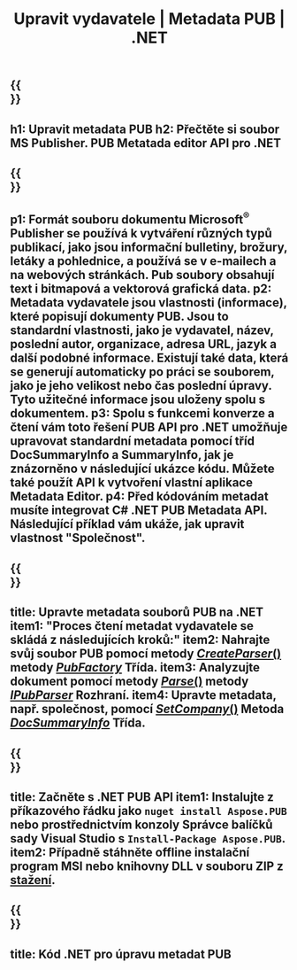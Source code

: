 ﻿---
translation: true
template: /_templates/metadata-net.md
title: Upravit vydavatele | Metadata PUB | .NET
description: Čtěte metadata vydavatele pomocí řešení PUB .NET API. Nativní rozhraní C# .NET API vám poskytuje přístup k vlastnostem SummaryInfo a DocSummaryInfo.
url: /net/metadata/pub/
metakeywords: editovat pub metadata net, pub file metadata C#, vydavatel metadat editor .net, read pub file metadata C#, read pub metadata .net
family: pub
platformtag: net
feature: metadata
aliases: /net/metadata/
---

{{<section banner>}}
---
h1: Upravit metadata PUB
h2: Přečtěte si soubor MS Publisher. PUB Metatada editor API pro .NET
---

{{<section overview>}}
---
p1: Formát souboru dokumentu Microsoft<sup>®</sup> Publisher se používá k vytváření různých typů publikací, jako jsou informační bulletiny, brožury, letáky a pohlednice, a používá se v e-mailech a na webových stránkách. Pub soubory obsahují text i bitmapová a vektorová grafická data.
p2: Metadata vydavatele jsou vlastnosti (informace), které popisují dokumenty PUB. Jsou to standardní vlastnosti, jako je vydavatel, název, poslední autor, organizace, adresa URL, jazyk a další podobné informace. Existují také data, která se generují automaticky po práci se souborem, jako je jeho velikost nebo čas poslední úpravy. Tyto užitečné informace jsou uloženy spolu s dokumentem.
p3: Spolu s funkcemi konverze a čtení vám toto řešení PUB API pro .NET umožňuje upravovat standardní metadata pomocí tříd DocSummaryInfo a SummaryInfo, jak je znázorněno v následující ukázce kódu. Můžete také použít API k vytvoření vlastní aplikace Metadata Editor.
p4: Před kódováním metadat musíte integrovat C# .NET PUB Metadata API. Následující příklad vám ukáže, jak upravit vlastnost "Společnost".
---

{{<section feature1>}}
---
title: Upravte metadata souborů PUB na .NET
item1: "Proces čtení metadat vydavatele se skládá z následujících kroků:"
item2: Nahrajte svůj soubor PUB pomocí metody [*CreateParser*()](https://reference.aspose.com/pub/net/aspose.pub/pubfactory//methods/createparser/index) metody [*PubFactory*](https://reference.aspose.com/pub/net/aspose.pub/pubfactory/) Třída.
item3: Analyzujte dokument pomocí metody [*Parse*()](https://reference.aspose.com/pub/net/aspose.pub/ipubparser//methods/parse) metody [*IPubParser*](https://reference.aspose.com/pub/net/aspose.pub/ipubparser/) Rozhraní.
item4: Upravte metadata, např. společnost, pomocí [*SetCompany*()](https://reference.aspose.com/pub/net/aspose.pub/docsummaryinfo/methods/setcompany) Metoda [*DocSummaryInfo*](https://reference.aspose.com/pub/net/aspose.pub/docsummaryinfo) Třída.
---

{{<section feature2>}}
---
title: Začněte s .NET PUB API
item1: Instalujte z příkazového řádku jako ```nuget install Aspose.PUB``` nebo prostřednictvím konzoly Správce balíčků sady Visual Studio s ```Install-Package Aspose.PUB```.
item2: Případně stáhněte offline instalační program MSI nebo knihovny DLL v souboru ZIP z [stažení](https://releases.aspose.com/pub/net/).
---

{{<section codeexample>}}
---
title: Kód .NET pro úpravu metadat PUB
---